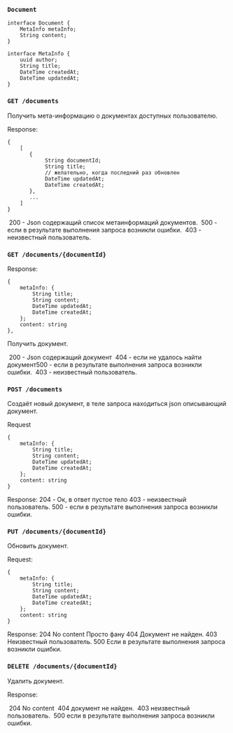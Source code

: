 ### `Document`

```
interface Document {
    MetaInfo metaInfo;
    String content;
}

interface MetaInfo {
    uuid author;
    String title;
    DateTime createdAt;
    DateTime updatedAt;
}
```

### `GET /documents `

Получить мета-информацию о документах доступных пользователю.

 Response:

```
{
    [
       {
       		String documentId;
       		String title;
       		// желательно, когда последний раз обновлен
       		DateTime updatedAt;
       		DateTime createdAt;
       },
       ...
    ]
}
```

​    200  - Json содержащий список метаинформаций документов.
​    500 - если в результате выполнения запроса возникли ошибки.
​    403 - неизвестный пользователь.

### `GET /documents/{documentId}` 

Response:

```
{
    metaInfo: {
        String title;
        String content;
        DateTime updatedAt;
        DateTime createdAt;
    };
    content: string
},
```

Получить документ.

​    200  - Json содержащий документ
​    404 - если не удалось найти документ
​    500 - если в результате выполнения запроса возникли ошибки.
​    403 - неизвестный пользователь.

### `POST /documents `

Cоздаёт новый документ, в теле запроса находиться json описывающий документ.

Request

```
{
    metaInfo: {
        String title;
        String content;
        DateTime updatedAt;
        DateTime createdAt;
    };
    content: string
}
```

Response:
    204 - Ок, в ответ пустое тело
    403 - неизвестный пользователь.
    500 - если в результате выполнения запроса возникли ошибки.

### `PUT /documents/{documentId}` 

Обновить документ.

Request:

```
{
    metaInfo: {
        String title;
        String content;
        DateTime updatedAt;
        DateTime createdAt;
    };
    content: string
}
```

Response:
    204 No content Просто фану
    404 Документ не найден.
    403 Неизвестный пользователь.
    500 Если в результате выполнения запроса возникли ошибки.

### `DELETE /documents/{documentId}` 

Удалить документ.

Response:

​    204 No content
​    404 документ не найден.
​    403 неизвестный пользователь.
​    500 если в результате выполнения запроса возникли ошибки.